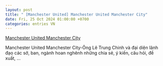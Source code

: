 ```yaml
---
layout: post
title: " [Manchester United] Manchester United Manchester City"
date: Fri, 25 Oct 2024 01:00:00 +0700
categories: entries VN
---
```

[Manchester United Manchester City](https://hnue.edu.vn/975584.aspx)

Manchester United Manchester City-Ông Lê Trung Chinh và đại diện lãnh đạo các sở, ban, ngành hoan nghênh những chia sẻ, ý kiến, câu hỏi, đề xuất, ...

